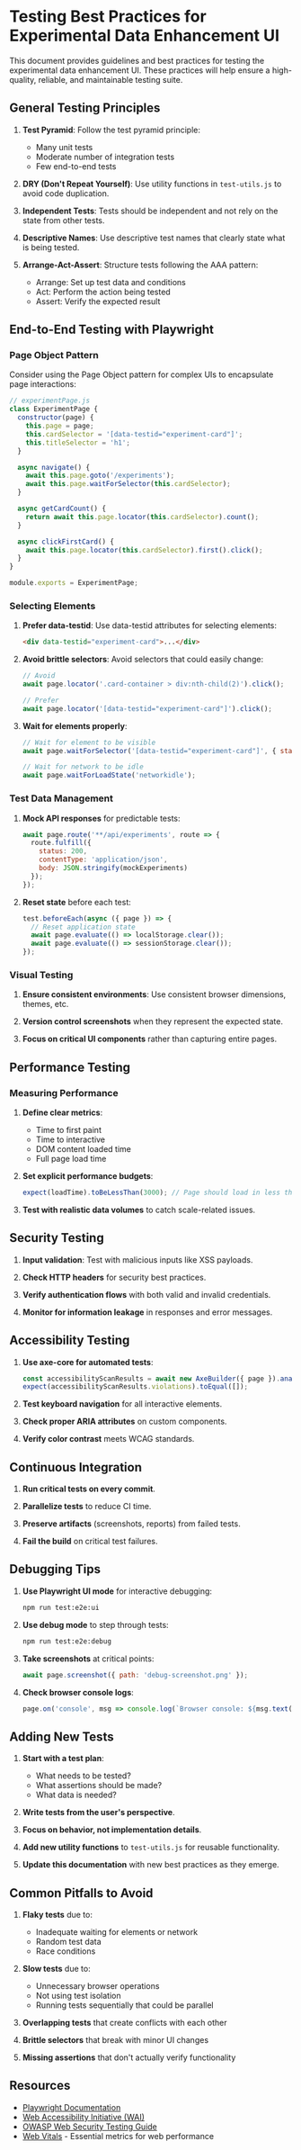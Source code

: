 # Testing Best Practices for Experimental Data Enhancement UI

This document provides guidelines and best practices for testing the experimental data enhancement UI. These practices will help ensure a high-quality, reliable, and maintainable testing suite.

## General Testing Principles

1. **Test Pyramid**: Follow the test pyramid principle:
   - Many unit tests
   - Moderate number of integration tests
   - Few end-to-end tests

2. **DRY (Don't Repeat Yourself)**: Use utility functions in `test-utils.js` to avoid code duplication.

3. **Independent Tests**: Tests should be independent and not rely on the state from other tests.

4. **Descriptive Names**: Use descriptive test names that clearly state what is being tested.

5. **Arrange-Act-Assert**: Structure tests following the AAA pattern:
   - Arrange: Set up test data and conditions
   - Act: Perform the action being tested
   - Assert: Verify the expected result

## End-to-End Testing with Playwright

### Page Object Pattern

Consider using the Page Object pattern for complex UIs to encapsulate page interactions:

```javascript
// experimentPage.js
class ExperimentPage {
  constructor(page) {
    this.page = page;
    this.cardSelector = '[data-testid="experiment-card"]';
    this.titleSelector = 'h1';
  }

  async navigate() {
    await this.page.goto('/experiments');
    await this.page.waitForSelector(this.cardSelector);
  }

  async getCardCount() {
    return await this.page.locator(this.cardSelector).count();
  }

  async clickFirstCard() {
    await this.page.locator(this.cardSelector).first().click();
  }
}

module.exports = ExperimentPage;
```

### Selecting Elements

1. **Prefer data-testid**: Use data-testid attributes for selecting elements:
   ```html
   <div data-testid="experiment-card">...</div>
   ```

2. **Avoid brittle selectors**: Avoid selectors that could easily change:
   ```javascript
   // Avoid
   await page.locator('.card-container > div:nth-child(2)').click();
   
   // Prefer
   await page.locator('[data-testid="experiment-card"]').click();
   ```

3. **Wait for elements properly**:
   ```javascript
   // Wait for element to be visible
   await page.waitForSelector('[data-testid="experiment-card"]', { state: 'visible' });
   
   // Wait for network to be idle
   await page.waitForLoadState('networkidle');
   ```

### Test Data Management

1. **Mock API responses** for predictable tests:
   ```javascript
   await page.route('**/api/experiments', route => {
     route.fulfill({
       status: 200,
       contentType: 'application/json',
       body: JSON.stringify(mockExperiments)
     });
   });
   ```

2. **Reset state** before each test:
   ```javascript
   test.beforeEach(async ({ page }) => {
     // Reset application state
     await page.evaluate(() => localStorage.clear());
     await page.evaluate(() => sessionStorage.clear());
   });
   ```

### Visual Testing

1. **Ensure consistent environments**: Use consistent browser dimensions, themes, etc.

2. **Version control screenshots** when they represent the expected state.

3. **Focus on critical UI components** rather than capturing entire pages.

## Performance Testing

### Measuring Performance

1. **Define clear metrics**:
   - Time to first paint
   - Time to interactive
   - DOM content loaded time
   - Full page load time

2. **Set explicit performance budgets**:
   ```javascript
   expect(loadTime).toBeLessThan(3000); // Page should load in less than 3 seconds
   ```

3. **Test with realistic data volumes** to catch scale-related issues.

## Security Testing

1. **Input validation**: Test with malicious inputs like XSS payloads.

2. **Check HTTP headers** for security best practices.

3. **Verify authentication flows** with both valid and invalid credentials.

4. **Monitor for information leakage** in responses and error messages.

## Accessibility Testing

1. **Use axe-core for automated tests**:
   ```javascript
   const accessibilityScanResults = await new AxeBuilder({ page }).analyze();
   expect(accessibilityScanResults.violations).toEqual([]);
   ```

2. **Test keyboard navigation** for all interactive elements.

3. **Check proper ARIA attributes** on custom components.

4. **Verify color contrast** meets WCAG standards.

## Continuous Integration

1. **Run critical tests on every commit**.

2. **Parallelize tests** to reduce CI time.

3. **Preserve artifacts** (screenshots, reports) from failed tests.

4. **Fail the build** on critical test failures.

## Debugging Tips

1. **Use Playwright UI mode** for interactive debugging:
   ```bash
   npm run test:e2e:ui
   ```

2. **Use debug mode** to step through tests:
   ```bash
   npm run test:e2e:debug
   ```

3. **Take screenshots** at critical points:
   ```javascript
   await page.screenshot({ path: 'debug-screenshot.png' });
   ```

4. **Check browser console logs**:
   ```javascript
   page.on('console', msg => console.log(`Browser console: ${msg.text()}`));
   ```

## Adding New Tests

1. **Start with a test plan**:
   - What needs to be tested?
   - What assertions should be made?
   - What data is needed?

2. **Write tests from the user's perspective**.

3. **Focus on behavior, not implementation details**.

4. **Add new utility functions** to `test-utils.js` for reusable functionality.

5. **Update this documentation** with new best practices as they emerge.

## Common Pitfalls to Avoid

1. **Flaky tests** due to:
   - Inadequate waiting for elements or network
   - Random test data
   - Race conditions

2. **Slow tests** due to:
   - Unnecessary browser operations
   - Not using test isolation
   - Running tests sequentially that could be parallel

3. **Overlapping tests** that create conflicts with each other

4. **Brittle selectors** that break with minor UI changes

5. **Missing assertions** that don't actually verify functionality

## Resources

- [Playwright Documentation](https://playwright.dev/docs/intro)
- [Web Accessibility Initiative (WAI)](https://www.w3.org/WAI/)
- [OWASP Web Security Testing Guide](https://owasp.org/www-project-web-security-testing-guide/)
- [Web Vitals](https://web.dev/vitals/) - Essential metrics for web performance